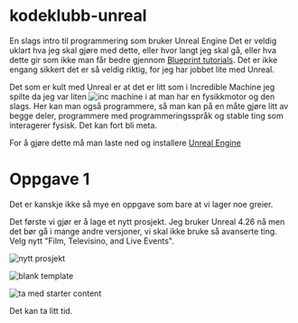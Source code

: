 # kodeklubb-unreal
En slags intro til programmering som bruker Unreal Engine
Det er veldig uklart hva jeg skal gjøre med dette, eller hvor langt jeg skal gå, eller hva dette gir som ikke
man får bedre gjennom [Blueprint tutorials](https://www.youtube.com/watch?v=EFXMW_UEDco
). Det er ikke engang sikkert det er så veldig riktig, for jeg har jobbet lite med Unreal.

Det som er kult med Unreal er at det er litt som i Incredible Machine jeg spilte da jeg var liten
![inc machine](https://user-images.githubusercontent.com/1174441/102125050-571d3a00-3e49-11eb-8a18-0aa65892ed44.png)
i at man har en fysikkmotor og den slags. Her kan man også programmere, så man kan på en måte gjøre litt av begge deler, programmere med programmeringsspråk og stable ting som interagerer fysisk. Det kan fort bli meta.

For å gjøre dette må man laste ned og installere [Unreal Engine](https://www.unrealengine.com/) 

# Oppgave 1
Det er kanskje ikke så mye en oppgave som bare at vi lager noe greier.

Det første vi gjør er å lage et nytt prosjekt. Jeg bruker Unreal 4.26 nå men det bør gå i mange andre versjoner, vi skal ikke bruke så avanserte ting.
Velg nytt "Film, Televisino, and Live Events".

![nytt prosjekt](https://user-images.githubusercontent.com/1174441/102125734-6b156b80-3e4a-11eb-806e-05df0fdc23f2.png)

![blank template](https://user-images.githubusercontent.com/1174441/102125690-5afd8c00-3e4a-11eb-99a7-1ad1517501e5.png)

![ta med starter content](https://user-images.githubusercontent.com/1174441/102125793-79fc1e00-3e4a-11eb-83a3-66a1de75b52f.png)

Det kan ta litt tid.
